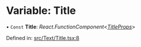 # Variable: Title

• `Const` **Title**: *React.FunctionComponent*<[*TitleProps*](../types/titleprops.md)\>

Defined in: [src/Text/Title.tsx:8](https://github.com/minimal-ui/minimal-ui/blob/main/packages/minimalui/src/Text/Title.tsx#L8)
